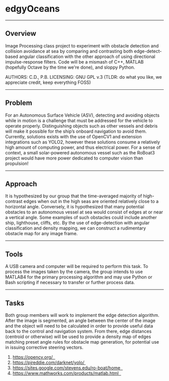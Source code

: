 # edgyOceans

* * *

## Overview

Image Processing class project to experiment with obstacle detection and collision avoidance at sea by comparing and contrasting both edge-detect-based angular classification with the other approach of using directional impulse-response filters. Code will be a mismash of C++, MATLAB (hopefully Octave by the time we're done), and sloppy Python. 

AUTHORS:  C.D., P.B.
LICENSING: GNU GPL v.3  (TLDR: do what you like, we appreciate credit, keep everything FOSS)

* * *

## Problem

For an Autonomous Surface Vehicle (ASV), detecting and avoiding objects while in motion is a challenge that must be addressed for the vehicle to operate properly. Distinguishing objects such as other vessels and debris will make it possible for the ship’s onboard navigation to avoid them. Currently, solutions exists with the use of OpenCV1 and extension integrations such as YOLO2, however these solutions consume a relatively high amount of computing power, and thus electrical power. For a sense of context, a small solar-powered autonomous vessel such as the RoBoat3 project would have more power dedicated to computer vision than propulsion! 

* * *

## Approach

It is hypothesized by our group that the time-averaged majority of high-contrast edges when out in the high seas are oriented relatively close to a horizontal angle. Conversely, it is hypothesized that many potential obstacles to an autonomous vessel at sea would consist of edges at or near a vertical angle. Some examples of such obstacles could include another ship, lighthouse, cliffs, etc. By the use of edge-detection with angular classification and density mapping, we can construct a rudimentary obstacle map for any image frame. 

* * *

## Tools

A USB camera and computer will be required to perform this task. To process the images taken by the camera, the group intends to use MATLAB4 for the primary processing algorithm and may use Python or Bash scripting if necessary to transfer or further process data. 

* * *

## Tasks

Both group members will work to implement the edge detection algorithm. After the image is segmented, an angle between the center of the image and the object will need to be calculated in order to provide useful data back to the control and navigation system. From there, edge distances (centroid or otherwise) will be used to provide a density map of edges matching preset angle rules for obstacle map generation, for potential use in issuing corrective steering vectors. 
1. https://opencv.org/  
2. https://pjreddie.com/darknet/yolo/ 
3. https://sites.google.com/stevens.edu/ro-boat/home  
4. https://www.mathworks.com/products/matlab.html  
